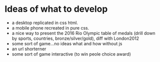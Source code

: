 
# Ideas of what to develop
- a desktop replicated in css html.
- a mobile phone recreated in pure css.
- a nice way to present the 2016 Rio Olympic table of medals (drill down by sports, countries, bronze/silver/gold), diff with London2012
- some sort of game...no ideas what and how without js
- an url shorterner
- some sort of game interactive (to win peole choice award)
 
